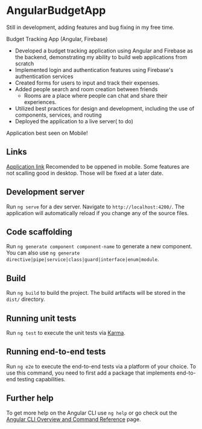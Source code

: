 # AngularBudgetApp
Still in development, adding features and bug fixing in my free time.

Budget Tracking App (Angular, Firebase)

 + Developed a budget tracking application using Angular and Firebase as the backend, demonstrating my ability to build web applications from scratch
 + Implemented login and authentication features using Firebase's authentication services
 + Created forms for users to input and track their expenses.
 + Added people search and room creation between friends
    - Rooms are a place where people can chat and share their experiences.
 + Utilized best practices for design and development, including the use of components, services, and routing
 + Deployed the application to a live server( to do)

Application best seen on Mobile!
## Links

[Application link](https://budget-app-77595.web.app/)
Recomended to be oppened in mobile. Some features are not scalling good in desktop. Those will be fixed at a later date.

## Development server

Run `ng serve` for a dev server. Navigate to `http://localhost:4200/`. The application will automatically reload if you change any of the source files.

## Code scaffolding

Run `ng generate component component-name` to generate a new component. You can also use `ng generate directive|pipe|service|class|guard|interface|enum|module`.

## Build

Run `ng build` to build the project. The build artifacts will be stored in the `dist/` directory.

## Running unit tests

Run `ng test` to execute the unit tests via [Karma](https://karma-runner.github.io).

## Running end-to-end tests

Run `ng e2e` to execute the end-to-end tests via a platform of your choice. To use this command, you need to first add a package that implements end-to-end testing capabilities.

## Further help

To get more help on the Angular CLI use `ng help` or go check out the [Angular CLI Overview and Command Reference](https://angular.io/cli) page.
